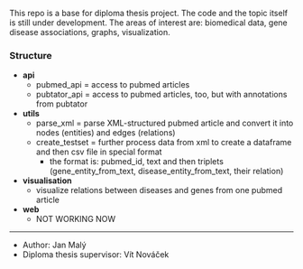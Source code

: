 This repo is a base for diploma thesis project. The code and the topic itself is still under development.
The areas of interest are: biomedical data, gene disease associations, graphs, visualization.

### Structure
- **api**
  - pubmed_api = access to pubmed articles
  - pubtator_api = access to pubmed articles, too, but with annotations from pubtator
- **utils**
  - parse_xml = parse XML-structured pubmed article and convert it into nodes (entities) and edges (relations)
  - create_testset = further process data from xml to create a dataframe and then csv file in special format
    - the format is: pubmed_id, text and then triplets (gene_entity_from_text, disease_entity_from_text, their relation) 
- **visualisation**
  - visualize relations between diseases and genes from one pubmed article
- **web**
  - NOT WORKING NOW


---
- Author: Jan Malý
- Diploma thesis supervisor: Vít Nováček